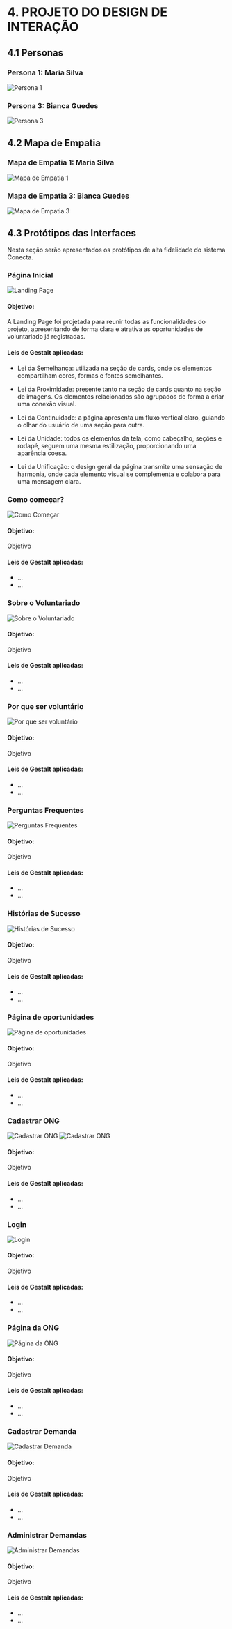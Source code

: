 # 4. PROJETO DO DESIGN DE INTERAÇÃO

## 4.1 Personas

### Persona 1: Maria Silva

![Persona 1](assets/design/persona_maria-silva.jpg)

### Persona 3: Bianca Guedes

![Persona 3](assets/design/persona-bianca-guedes.jpg)

## 4.2 Mapa de Empatia

### Mapa de Empatia 1: Maria Silva

![Mapa de Empatia 1](assets/design/mapa-de-empatia-maria-silva.png)

### Mapa de Empatia 3: Bianca Guedes

![Mapa de Empatia 3](assets/design/mapa-de-empatia-bianca-guedes.png)

## 4.3 Protótipos das Interfaces

Nesta seção serão apresentados os protótipos de alta fidelidade do sistema Conecta.

### Página Inicial

![Landing Page](assets/design/web/landing-page.png)

#### Objetivo:

A Landing Page foi projetada para reunir todas as funcionalidades do projeto, apresentando de forma clara e atrativa as oportunidades de voluntariado já registradas.

#### Leis de Gestalt aplicadas:

- Lei da Semelhança: utilizada na seção de cards, onde os elementos compartilham cores, formas e fontes semelhantes.

- Lei da Proximidade: presente tanto na seção de cards quanto na seção de imagens. Os elementos relacionados são agrupados de forma a criar uma conexão visual.

- Lei da Continuidade: a página apresenta um fluxo vertical claro, guiando o olhar do usuário de uma seção para outra.

- Lei da Unidade: todos os elementos da tela, como cabeçalho, seções e rodapé, seguem uma mesma estilização, proporcionando uma aparência coesa.

- Lei da Unificação: o design geral da página transmite uma sensação de harmonia, onde cada elemento visual se complementa e colabora para uma mensagem clara.

### Como começar?

![Como Começar](assets/design/web/como-comecar.png)

#### Objetivo:

Objetivo

#### Leis de Gestalt aplicadas:

- ...
- ...

### Sobre o Voluntariado

![Sobre o Voluntariado](assets/design/web/sobre-o-voluntariado.png)

#### Objetivo:

Objetivo

#### Leis de Gestalt aplicadas:

- ...
- ...

### Por que ser voluntário

![Por que ser voluntário](assets/design/web//por-que-ser-voluntario.png)

#### Objetivo:

Objetivo

#### Leis de Gestalt aplicadas:

- ...
- ...

### Perguntas Frequentes

![Perguntas Frequentes](assets/design/web/perguntas-frequentes.png)

#### Objetivo:

Objetivo

#### Leis de Gestalt aplicadas:

- ...
- ...

### Histórias de Sucesso

![Histórias de Sucesso](assets/design/web/historias-de-sucesso.png)

#### Objetivo:

Objetivo

#### Leis de Gestalt aplicadas:

- ...
- ...

### Página de oportunidades

![Página de oportunidades](assets/design/web/pagina-de-oportunidades.png)

#### Objetivo:

Objetivo

#### Leis de Gestalt aplicadas:

- ...
- ...

### Cadastrar ONG

![Cadastrar ONG](assets/design/web/cadastrar-ong.png)
![Cadastrar ONG](assets/design/web/cadastrar-ong-2.png)

#### Objetivo:

Objetivo

#### Leis de Gestalt aplicadas:

- ...
- ...

### Login

![Login](assets/design/web/login.png)

#### Objetivo:

Objetivo

#### Leis de Gestalt aplicadas:

- ...
- ...

### Página da ONG

![Página da ONG](assets/design/web/pagina-da-ong.png)

#### Objetivo:

Objetivo

#### Leis de Gestalt aplicadas:

- ...
- ...

### Cadastrar Demanda

![Cadastrar Demanda](assets/design/web/cadastrar-demanda.png)

#### Objetivo:

Objetivo

#### Leis de Gestalt aplicadas:

- ...
- ...

### Administrar Demandas

![Administrar Demandas](assets/design/web/administrar-demandas.png)

#### Objetivo:

Objetivo

#### Leis de Gestalt aplicadas:

- ...
- ...